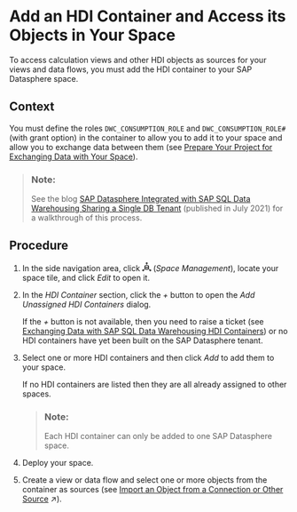 <!-- loio5d55da5514b240ff8d3a970bf7dc6705 -->

# Add an HDI Container and Access its Objects in Your Space

To access calculation views and other HDI objects as sources for your views and data flows, you must add the HDI container to your SAP Datasphere space.



<a name="loio5d55da5514b240ff8d3a970bf7dc6705__context_jdt_wv2_pmb"/>

## Context

You must define the roles `DWC_CONSUMPTION_ROLE` and `DWC_CONSUMPTION_ROLE#` \(with grant option\) in the container to allow you to add it to your space and allow you to exchange data between them \(see [Prepare Your Project for Exchanging Data with Your Space](prepare-your-project-for-exchanging-data-with-your-sp-a94e163.md)\).

> ### Note:  
> See the blog [SAP Datasphere Integrated with SAP SQL Data Warehousing Sharing a Single DB Tenant](https://blogs.sap.com/2020/07/01/sap-data-warehouse-cloud-integrated-with-sap-sql-data-warehousing-sharing-a-single-db-tenant/) \(published in July 2021\) for a walkthrough of this process.



## Procedure

1.  In the side navigation area, click ![](../Integrating-Data-Via-Database-Users/Open-SQL-Schema/images/Space_Management_a868247.png) \(*Space Management*\), locate your space tile, and click *Edit* to open it.

2.  In the *HDI Container* section, click the *\+* button to open the *Add Unassigned HDI Containers* dialog.

    If the *\+* button is not available, then you need to raise a ticket \(see [Exchanging Data with SAP SQL Data Warehousing HDI Containers](exchanging-data-with-sap-sql-data-warehousing-hdi-con-1aec7ca.md)\) or no HDI containers have yet been built on the SAP Datasphere tenant.

3.  Select one or more HDI containers and then click *Add* to add them to your space.

    If no HDI containers are listed then they are all already assigned to other spaces.

    > ### Note:  
    > Each HDI container can only be added to one SAP Datasphere space.

4.  Deploy your space.

5.  Create a view or data flow and select one or more objects from the container as sources \(see [Import an Object from a Connection or Other Source](https://help.sap.com/viewer/c8a54ee704e94e15926551293243fd1d/cloud/en-US/3e6f8f274e1d42759f536d3004025d24.html "Drag objects from the Sources tab of the Source Browser to add them as sources in your data flow, graphical view, or SQL view. In an E/R model, you can add objects from any connections and other sources, and prepare them for use in other editors.") :arrow_upper_right:\).


